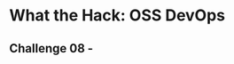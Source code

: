 # What the Hack: OSS DevOps 

## Challenge 08 - <Title>
[Back](challenge07.md) // [Home](../../readme.md) // [Next](challenge09.md)

### Introduction

<Intro>

### Challenge

<Detail Challenge>
   

### Success Criteria

<Detail Success>
   
[Back](challenge07.md) // [Home](../../readme.md) // [Next](challenge09.md)
